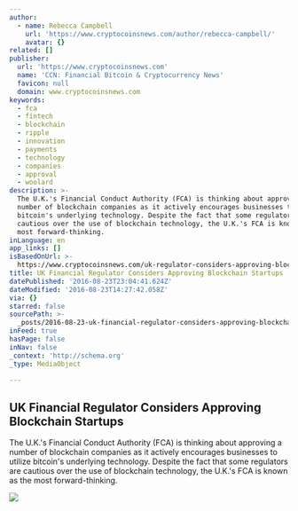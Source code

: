 ```yaml
---
author:
  - name: Rebecca Campbell
    url: 'https://www.cryptocoinsnews.com/author/rebecca-campbell/'
    avatar: {}
related: []
publisher:
  url: 'https://www.cryptocoinsnews.com'
  name: 'CCN: Financial Bitcoin & Cryptocurrency News'
  favicon: null
  domain: www.cryptocoinsnews.com
keywords:
  - fca
  - fintech
  - blockchain
  - ripple
  - innovation
  - payments
  - technology
  - companies
  - approval
  - woolard
description: >-
  The U.K.'s Financial Conduct Authority (FCA) is thinking about approving a
  number of blockchain companies as it actively encourages businesses to utilize
  bitcoin's underlying technology. Despite the fact that some regulators are
  cautious over the use of blockchain technology, the U.K.'s FCA is known as the
  most forward-thinking.
inLanguage: en
app_links: []
isBasedOnUrl: >-
  https://www.cryptocoinsnews.com/uk-regulator-considers-approving-blockchain-startups/
title: UK Financial Regulator Considers Approving Blockchain Startups
datePublished: '2016-08-23T23:04:41.624Z'
dateModified: '2016-08-23T14:27:42.058Z'
via: {}
starred: false
sourcePath: >-
  _posts/2016-08-23-uk-financial-regulator-considers-approving-blockchain-startu.md
inFeed: true
hasPage: false
inNav: false
_context: 'http://schema.org'
_type: MediaObject

---
```

<article style=""><h1>UK Financial Regulator Considers Approving Blockchain Startups</h1><p>The U.K.'s Financial Conduct Authority (FCA) is thinking about approving a number of blockchain companies as it actively encourages businesses to utilize bitcoin's underlying technology. Despite the fact that some regulators are cautious over the use of blockchain technology, the U.K.'s FCA is known as the most forward-thinking.</p><img src="https://www.cryptocoinsnews.com/wp-content/uploads/2016/08/UK-bridge.jpg" /></article>